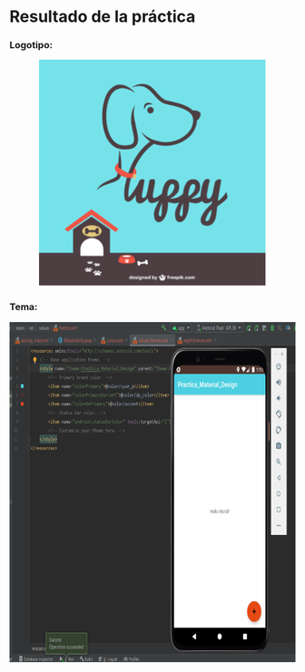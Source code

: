 # Resultado de la práctica
### Logotipo:
<p align = "center">
    <img src="Logo.PNG"  width="400" height="400"/>
</p>

### Tema:
<p align = "center">
    <img src="Resultado.PNG"  width="800" height="600"/>
</p>
